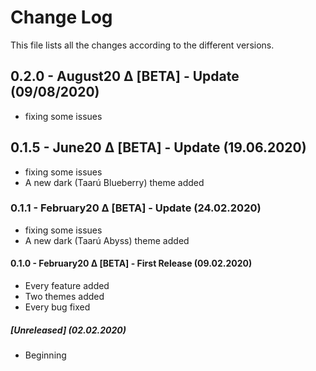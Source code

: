 # Change Log

This file lists all the changes according to the different versions.

## 0.2.0 - August20 Δ [BETA] - Update (09/08/2020)

- fixing some issues

## 0.1.5 - June20 Δ [BETA] - Update (19.06.2020)

- fixing some issues
- A new dark (Taarú Blueberry) theme added

### 0.1.1 - February20 Δ [BETA] - Update (24.02.2020)

- fixing some issues
- A new dark (Taarú Abyss) theme added

#### 0.1.0 - February20 Δ [BETA] - First Release (09.02.2020)

- Every feature added
- Two themes added
- Every bug fixed

##### [Unreleased] (02.02.2020)

- Beginning

